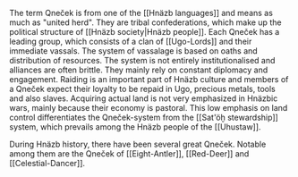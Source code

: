 The term Qneček is from one of the  [[Hnäzb languages]] and means as much as "united herd". They are tribal confederations, which make up the political structure of [[Hnäzb society|Hnäzb people]]. Each Qneček has a leading group, which consists of a clan of [[Ugo-Lords]] and their immediate vassals. The system of vassalage is based on oaths and distribution of resources. The system is not entirely institutionalised and alliances are often brittle. They mainly rely on constant diplomacy and engagement. Raiding is an important part of Hnäzb culture and members of a Qneček expect their loyalty to be repaid in Ugo, precious metals, tools and also slaves. Acquiring actual land is not very emphasized in Hnäzbic wars, mainly because their economy is pastoral.
This low emphasis on land control differentiates the Qneček-system from the [[Sat'öḫ stewardship]] system, which prevails among the Hnäzb people of the [[Uhustaw]].

During Hnäzb history, there have been several great Qneček. Notable among them are the Qneček of [[Eight-Antler]], [[Red-Deer]] and [[Celestial-Dancer]]. 